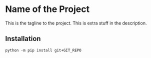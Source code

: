 # Name of the Project
This is the tagline to the project.
This is extra stuff in the description.

## Installation
```commandline
python -m pip install git+GIT_REPO
```